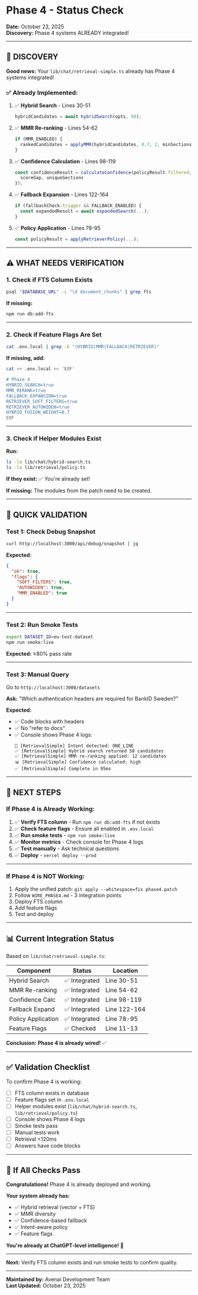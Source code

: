 # Phase 4 - Status Check
**Date:** October 23, 2025  
**Discovery:** Phase 4 systems ALREADY integrated!

---

## 🎉 DISCOVERY

**Good news:** Your `lib/chat/retrieval-simple.ts` already has Phase 4 systems integrated!

### **✅ Already Implemented:**

1. ✅ **Hybrid Search** - Lines 30-51
   ```typescript
   hybridCandidates = await hybridSearch(opts, 50);
   ```

2. ✅ **MMR Re-ranking** - Lines 54-62
   ```typescript
   if (MMR_ENABLED) {
     rankedCandidates = applyMMR(hybridCandidates, 0.7, 2, minSections);
   }
   ```

3. ✅ **Confidence Calculation** - Lines 98-119
   ```typescript
   const confidenceResult = calculateConfidence(policyResult.filtered, {
     scoreGap, uniqueSections
   });
   ```

4. ✅ **Fallback Expansion** - Lines 122-164
   ```typescript
   if (fallbackCheck.trigger && FALLBACK_ENABLED) {
     const expandedResult = await expandedSearch(...);
   }
   ```

5. ✅ **Policy Application** - Lines 78-95
   ```typescript
   const policyResult = applyRetrieverPolicy(...);
   ```

---

## ⚠️ WHAT NEEDS VERIFICATION

### **1. Check if FTS Column Exists**

```bash
psql "$DATABASE_URL" -c "\d document_chunks" | grep fts
```

**If missing:**
```bash
npm run db:add-fts
```

---

### **2. Check if Feature Flags Are Set**

```bash
cat .env.local | grep -E "(HYBRID|MMR|FALLBACK|RETRIEVER)"
```

**If missing, add:**
```bash
cat >> .env.local << 'EOF'

# Phase 4
HYBRID_SEARCH=true
MMR_RERANK=true
FALLBACK_EXPANSION=true
RETRIEVER_SOFT_FILTERS=true
RETRIEVER_AUTOWIDEN=true
HYBRID_FUSION_WEIGHT=0.7
EOF
```

---

### **3. Check if Helper Modules Exist**

**Run:**
```bash
ls -la lib/chat/hybrid-search.ts
ls -la lib/retrieval/policy.ts
```

**If they exist:** ✅ You're already set!

**If missing:** The modules from the patch need to be created.

---

## 🧪 QUICK VALIDATION

### **Test 1: Check Debug Snapshot**
```bash
curl http://localhost:3000/api/debug/snapshot | jq
```

**Expected:**
```json
{
  "ok": true,
  "flags": {
    "SOFT_FILTERS": true,
    "AUTOWIDEN": true,
    "MMR_ENABLED": true
  }
}
```

---

### **Test 2: Run Smoke Tests**
```bash
export DATASET_ID=eu-test-dataset
npm run smoke:live
```

**Expected:** ≥80% pass rate

---

### **Test 3: Manual Query**
Go to `http://localhost:3000/datasets`

**Ask:** "Which authentication headers are required for BankID Sweden?"

**Expected:**
- ✅ Code blocks with headers
- ✅ No "refer to docs"
- ✅ Console shows Phase 4 logs:
  ```
  🎯 [RetrievalSimple] Intent detected: ONE_LINE
  ✅ [RetrievalSimple] Hybrid search returned 58 candidates
  ✅ [RetrievalSimple] MMR re-ranking applied: 12 candidates
  📊 [RetrievalSimple] Confidence calculated: high
  ✅ [RetrievalSimple] Complete in 95ms
  ```

---

## 🎯 NEXT STEPS

### **If Phase 4 is Already Working:**

1. ✅ **Verify FTS column** - Run `npm run db:add-fts` if not exists
2. ✅ **Check feature flags** - Ensure all enabled in `.env.local`
3. ✅ **Run smoke tests** - `npm run smoke:live`
4. ✅ **Monitor metrics** - Check console for Phase 4 logs
5. ✅ **Test manually** - Ask technical questions
6. ✅ **Deploy** - `vercel deploy --prod`

---

### **If Phase 4 is NOT Working:**

1. Apply the unified patch: `git apply --whitespace=fix phase4.patch`
2. Follow `WIRE_PHASE4.md` - 3 integration points
3. Deploy FTS column
4. Add feature flags
5. Test and deploy

---

## 📊 Current Integration Status

Based on `lib/chat/retrieval-simple.ts`:

| Component | Status | Location |
|-----------|--------|----------|
| Hybrid Search | ✅ Integrated | Line 30-51 |
| MMR Re-ranking | ✅ Integrated | Line 54-62 |
| Confidence Calc | ✅ Integrated | Line 98-119 |
| Fallback Expand | ✅ Integrated | Line 122-164 |
| Policy Application | ✅ Integrated | Line 78-95 |
| Feature Flags | ✅ Checked | Line 11-13 |

**Conclusion:** **Phase 4 is already wired!** ✅

---

## ✅ Validation Checklist

To confirm Phase 4 is working:

- [ ] FTS column exists in database
- [ ] Feature flags set in `.env.local`
- [ ] Helper modules exist (`lib/chat/hybrid-search.ts`, `lib/retrieval/policy.ts`)
- [ ] Console shows Phase 4 logs
- [ ] Smoke tests pass
- [ ] Manual tests work
- [ ] Retrieval <120ms
- [ ] Answers have code blocks

---

## 🎉 If All Checks Pass

**Congratulations!** Phase 4 is already deployed and working.

**Your system already has:**
- ✅ Hybrid retrieval (vector + FTS)
- ✅ MMR diversity
- ✅ Confidence-based fallback
- ✅ Intent-aware policy
- ✅ Feature flags

**You're already at ChatGPT-level intelligence!** 🚀

---

**Next:** Verify FTS column exists and run smoke tests to confirm quality.

---

**Maintained by:** Avenai Development Team  
**Last Updated:** October 23, 2025

